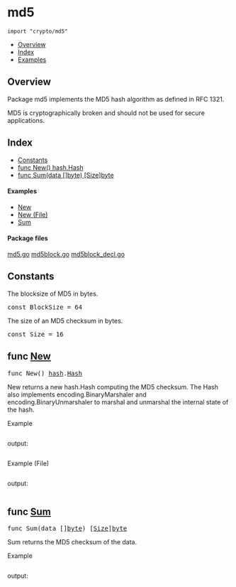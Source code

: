 

# md5
`import "crypto/md5"`

* [Overview](#pkg-overview)
* [Index](#pkg-index)
* [Examples](#pkg-examples)

## <a id="pkg-overview">Overview</a>
Package md5 implements the MD5 hash algorithm as defined in RFC 1321.

MD5 is cryptographically broken and should not be used for secure
applications.




## <a id="pkg-index">Index</a>
* [Constants](#pkg-constants)
* [func New() hash.Hash](#New)
* [func Sum(data []byte) [Size]byte](#Sum)


#### <a id="pkg-examples">Examples</a>
* [New](#example_New)
* [New (File)](#example_New_file)
* [Sum](#example_Sum)


#### <a id="pkg-files">Package files</a>
[md5.go](https://golang.org/src/crypto/md5/md5.go) [md5block.go](https://golang.org/src/crypto/md5/md5block.go) [md5block_decl.go](https://golang.org/src/crypto/md5/md5block_decl.go) 


## <a id="pkg-constants">Constants</a>
The blocksize of MD5 in bytes.


<pre>const <span id="BlockSize">BlockSize</span> = 64</pre>The size of an MD5 checksum in bytes.


<pre>const <span id="Size">Size</span> = 16</pre>



## <a id="New">func</a> [New](https://golang.org/src/crypto/md5/md5.go?s=2566:2586#L103)
<pre>func New() <a href="/pkg/hash/">hash</a>.<a href="/pkg/hash/#Hash">Hash</a></pre>
New returns a new hash.Hash computing the MD5 checksum. The Hash also
implements encoding.BinaryMarshaler and encoding.BinaryUnmarshaler to
marshal and unmarshal the internal state of the hash.


<a id="example_New">Example</a>
```go
```

output:
```txt
```
<a id="example_New_file">Example (File)</a>
```go
```

output:
```txt
```

## <a id="Sum">func</a> [Sum](https://golang.org/src/crypto/md5/md5.go?s=4513:4545#L180)
<pre>func Sum(data []<a href="/pkg/builtin/#byte">byte</a>) [<a href="#Size">Size</a>]<a href="/pkg/builtin/#byte">byte</a></pre>
Sum returns the MD5 checksum of the data.


<a id="example_Sum">Example</a>
```go
```

output:
```txt
```






